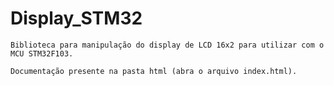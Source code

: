 # Display_STM32

    Biblioteca para manipulação do display de LCD 16x2 para utilizar com o MCU STM32F103.

    Documentação presente na pasta html (abra o arquivo index.html).
